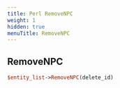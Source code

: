 ```yaml
---
title: Perl RemoveNPC
weight: 1
hidden: true
menuTitle: RemoveNPC
---
```

## RemoveNPC
```perl
$entity_list->RemoveNPC(delete_id)
```